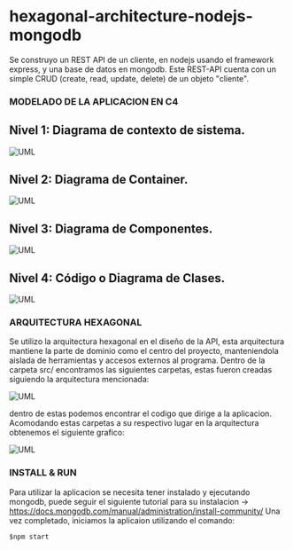 # hexagonal-architecture-nodejs-mongodb

Se construyo un REST API de un cliente, en nodejs usando el framework express, y una base de datos en mongodb.
Este REST-API cuenta con un simple CRUD (create, read, update, delete) de un objeto "cliente".

### MODELADO DE LA APLICACION EN C4

## Nivel 1: Diagrama de contexto de sistema.
![UML](https://github.com/jacovzap/hexagonal-architecture-nodejs-mongodb/blob/main/images/C1.png)

## Nivel 2: Diagrama de Container.
![UML](https://github.com/jacovzap/hexagonal-architecture-nodejs-mongodb/blob/main/images/c2.png)

## Nivel 3: Diagrama de Componentes.
![UML](https://github.com/jacovzap/hexagonal-architecture-nodejs-mongodb/blob/main/images/c3.png)

## Nivel 4: Código o Diagrama de Clases.
![UML](https://github.com/jacovzap/hexagonal-architecture-nodejs-mongodb/blob/main/images/c4.png)


### ARQUITECTURA HEXAGONAL
Se utilizo la arquitectura hexagonal en el diseño de la API, esta arquitectura mantiene la parte de dominio como el centro del proyecto, manteniendola aislada de herramientas y accesos externos al programa.
Dentro de la carpeta src/ encontramos las siguientes carpetas, estas fueron creadas siguiendo la arquitectura mencionada:

![UML](https://github.com/jacovzap/hexagonal-architecture-nodejs-mongodb/blob/main/images/scrfiles.png)

dentro de estas podemos encontrar el codigo que dirige a la aplicacion.
Acomodando estas carpetas a su respectivo lugar en la arquitectura obtenemos el siguiente grafico:

![UML](https://github.com/jacovzap/hexagonal-architecture-nodejs-mongodb/blob/main/images/hexagonalescaled.png)


### INSTALL & RUN
Para utilizar la aplicacion se necesita tener instalado y ejecutando mongodb, puede seguir el siguiente tutorial para su instalacion -> https://docs.mongodb.com/manual/administration/install-community/
Una vez completado, iniciamos la aplicaion utilizando el comando:
```
$npm start
```
